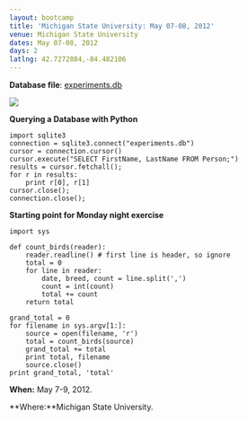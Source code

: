 ```yaml
---
layout: bootcamp
title: 'Michigan State University: May 07-08, 2012'
venue: Michigan State University
dates: May 07-08, 2012
days: 2
latlng: 42.7272884,-84.482106
---
```

**Database file**: [experiments.db](http://software-carpentry.org/experiments.db)

![](http://software-carpentry.org/3_0/db/database-tables.png)

**Querying a Database with Python**

    import sqlite3
    connection = sqlite3.connect("experiments.db")
    cursor = connection.cursor()
    cursor.execute("SELECT FirstName, LastName FROM Person;")
    results = cursor.fetchall();
    for r in results:
        print r[0], r[1]
    cursor.close();
    connection.close();

**Starting point for Monday night exercise**

    import sys

    def count_birds(reader):
        reader.readline() # first line is header, so ignore
        total = 0
        for line in reader:
            date, breed, count = line.split(',')
            count = int(count)
            total += count
        return total

    grand_total = 0
    for filename in sys.argv[1:]:
        source = open(filename, 'r')
        total = count_birds(source)
        grand_total += total
        print total, filename
        source.close()
    print grand_total, 'total'

**When:** May 7-9, 2012.

**Where:**Michigan State University.
